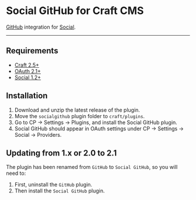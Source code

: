 # Social GitHub for Craft CMS

[GitHub](https://github.com/) integration for [Social](https://github.com/dukt/social).

-------------------------------------------

## Requirements

- [Craft 2.5+](http://craftcms.com/)
- [OAuth 2.1+](https://github.com/dukt/oauth)
- [Social 1.2+](https://github.com/dukt/social)

## Installation

1. Download and unzip the latest release of the plugin.
2. Move the `socialgithub` plugin folder to `craft/plugins`.
3. Go to CP → Settings → Plugins, and install the Social GitHub plugin.
3. Social GitHub should appear in OAuth settings under CP → Settings → Social → Providers.

## Updating from 1.x or 2.0 to 2.1

The plugin has been renamed from `GitHub` to `Social GitHub`, so you will need to:

1. First, uninstall the `GitHub` plugin.
2. Then install the `Social GitHub` plugin.